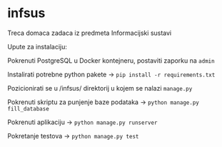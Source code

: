 # infsus
Treca domaca zadaca iz predmeta Informacijski sustavi

Upute za instalaciju:

Pokrenuti PostgreSQL u Docker kontejneru, postaviti zaporku na `admin`

Instalirati potrebne python pakete -> `pip install -r requirements.txt`

Pozicionirati se u /infsus/ direktorij u kojem se nalazi `manage.py`

Pokrenuti skriptu za punjenje baze podataka -> `python manage.py fill_database`

Pokrenuti aplikaciju -> `python manage.py runserver`

Pokretanje testova -> `python manage.py test`
